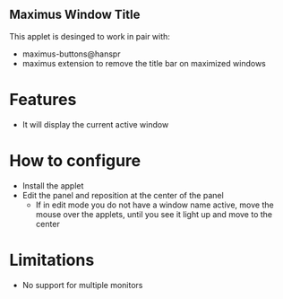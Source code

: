 Maximus Window Title
--------------------

This applet is desinged to work in pair with:

* maximus-buttons@hanspr
* maximus extension to remove the title bar on maximized windows

# Features

* It will display the current active window

# How to configure
* Install the applet
* Edit the panel and reposition at the center of the panel
  * If in edit mode you do not have a window name active, move the mouse over the applets, until you see it light up and move to the center

# Limitations
* No support for multiple monitors
